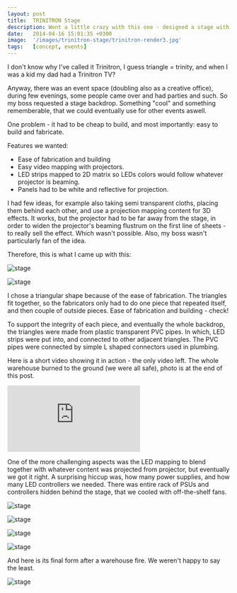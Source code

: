 ```yaml
---
layout: post
title:  TRINITRON Stage 
description: Went a little crazy with this one - designed a stage with LED strips and custom touchscreen control panel.
date:   2014-04-16 15:01:35 +0300
image:  '/images/trinitron-stage/trinitron-render3.jpg'
tags:   [concept, events]
---
```

I don't know why I've called it Trinitron, I guess triangle = trinity, and when I was a kid my dad had a Trinitron TV? 

Anyway, there was an event space (doubling also as a creative office), during few evenings, some people came over and had parties and such. So my boss requested a stage backdrop. Something "cool" and something rememberable, that we could eventually use for other events aswell.



One problem - it had to be cheap to build, and most importantly: easy to build and fabricate. 

Features we wanted:
- Ease of fabrication and building
- Easy video mapping with projectors. 
- LED strips mapped to 2D matrix so LEDs colors would follow whatever projector is beaming. 
- Panels had to be white and reflective for projection. 

I had few ideas, for example also taking semi transparent cloths, placing them behind each other, and use a projection mapping content for 3D effects. It works, but the projector had to be far away from the stage, in order to widen the projector's beaming flustrum on the first line of sheets - to really sell the effect. Which wasn't possible. Also, my boss wasn't particularly fan of the idea. 

Therefore, this is what I came up with this:

![stage]({{site.baseurl}}/images/trinitron-stage/trinitron-render4.jpg)

![stage]({{site.baseurl}}/images/trinitron-stage/trinitron-render3.jpg)

I chose a triangular shape because of the ease of fabrication. The triangles fit together, so the fabricators only had to do one piece that repeated itself, and then couple of outside pieces.
Ease of fabrication and building - check!

To support the integrity of each piece, and eventually the whole backdrop, the triangles were made from plastic transparent PVC pipes. In which, LED strips were put into, and connected to other adjacent triangles. The PVC pipes were connected by simple L shaped connectors used in plumbing. 

Here is a short video showing it in action - the only video left. The whole warehouse burned to the ground (we were all safe), photo is at the end of this post. 

<p><iframe src="https://www.youtube.com/embed/9_uENoBGMuM" frameborder="0" allowfullscreen></iframe></p>

One of the more challenging aspects was the LED mapping to blend together with whatever content was projected from projector, but eventually we got it right. A surprising hiccup was, how many power supplies, and how many LED controllers we needed. There was entire rack of PSUs and controllers hidden behind the stage, that we cooled with off-the-shelf fans.

![stage]({{site.baseurl}}/images/trinitron-stage/trinitron-render1.jpg)

![stage]({{site.baseurl}}/images/trinitron-stage/trinitron-stage-concept-1.jpg)

![stage]({{site.baseurl}}/images/trinitron-stage/trinitron-stage-concept-2.jpg)

![stage]({{site.baseurl}}/images/trinitron-stage/trinitron-stage-concept-3.jpg)

And here is its final form after a warehouse fire. We weren't happy to say the least.

![stage]({{site.baseurl}}/images/trinitron-stage/trinitron-burn-1.jpg)